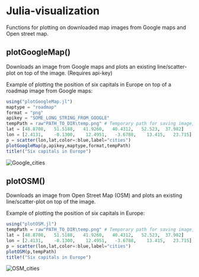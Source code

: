 # Julia-visualization

Functions for plotting on downloaded map images from Google maps and Open street map.

## plotGoogleMap()

Downloads an image from Google maps and plots an existing line/scatter-plot on top of the image. (Requires api-key)

Example of plotting the position of six capitals in Europe on top of a roadmap image from Google maps:

```julia
using("plotGoogleMap.jl")
maptype = "roadmap"
format = "png"
apikey = "SOME_LONG_STRING_FROM_GOOGLE"
tempPath = raw"PATH_TO_DIR\temp.png" # Temporary path for saving image, can be removed by rm(tempPath)
lat = [48.8708,   51.5188,   41.9260,   40.4312,   52.523,  37.982]
lon = [2.4131,    -0.1300,    12.4951,   -3.6788,    13.415,   23.715]
p = scatter(lon,lat,color=:blue,label="cities")
plotGoogleMap(p,apikey,maptype,format,tempPath)
title!("Six capitals in Europe")
```

![Google_cities](https://user-images.githubusercontent.com/37980849/97045020-4d780400-1575-11eb-8f23-f7aedb04b85c.PNG)

## plotOSM()

Downloads an image from Open Street Map (OSM) and plots an existing line/scatter-plot on top of the image.

Example of plotting the position of six capitals in Europe:

```julia
using("plotOSM.jl")
tempPath = raw"PATH_TO_DIR\temp.png" # Temporary path for saving image, can be removed by rm(tempPath)
lat = [48.8708,   51.5188,   41.9260,   40.4312,   52.523,  37.982]
lon = [2.4131,    -0.1300,    12.4951,   -3.6788,    13.415,   23.715]
p = scatter(lon,lat,color=:blue,label="cities")
plotOSM(p,tempPath)
title!("Six capitals in Europe")
```

![OSM_cities](https://user-images.githubusercontent.com/37980849/97043450-ca55ae80-1572-11eb-8ab6-1e174b38d0cb.png)
